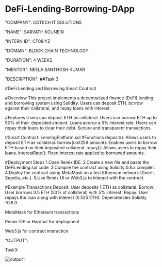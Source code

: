# DeFi-Lending-Borrowing-DApp

"COMPANY": COTECH IT SOLUTIONS

"NAME": SARVATH KOUNEIN

"INTERN ID": CT08IYZ

"DOMAIN": BLOCK CHAIN TECHNOLOGY

"DURATION": 4 WEEKS

"MENTOR": NEELA SANTHOSH KUMAR

"DESCRIPTION":
##Task 3:

#DeFi Lending and Borrowing Smart Contract

#Overview
This project implements a decentralized finance (DeFi) lending and borrowing system using Solidity. Users can deposit ETH, borrow against their collateral, and repay loans with interest.

#Features
Users can deposit ETH as collateral.
Users can borrow ETH up to 50% of their deposited amount.
Loans accrue a 5% interest rate.
Users can repay their loans to clear their debt.
Secure and transparent transactions.

#Smart Contract: LendingPlatform.sol
#Functions
deposit(): Allows users to deposit ETH as collateral.
borrow(uint256 amount): Enables users to borrow ETH based on their deposited collateral.
repay(): Allows users to repay their loans.
interestRate(): Fixed interest rate applied to borrowed amounts.

#Deployment Steps
1.Open Remix IDE.
2.Create a new file and paste the DeFiLending.sol code.
3.Compile the contract using Solidity 0.8.x compiler.
4.Deploy the contract using MetaMask on a test Ethereum network (Goerli, Sepolia, etc.).
5.Use Remix UI or Web3.js to interact with the contract.

#Example Transactions
Deposit: User deposits 1 ETH as collateral.
Borrow: User borrows 0.5 ETH (50% of collateral) with 5% interest.
Repay: User repays the loan along with interest (0.525 ETH).
Dependencies
Solidity ^0.8.0

MetaMask for Ethereum transactions

Remix IDE or Hardhat for deployment

Web3.js for contract interaction

"OUTPUT":

Task3:

![output1](https://github.com/user-attachments/assets/f6814d07-5d8a-4603-b461-263136ec2e84)

